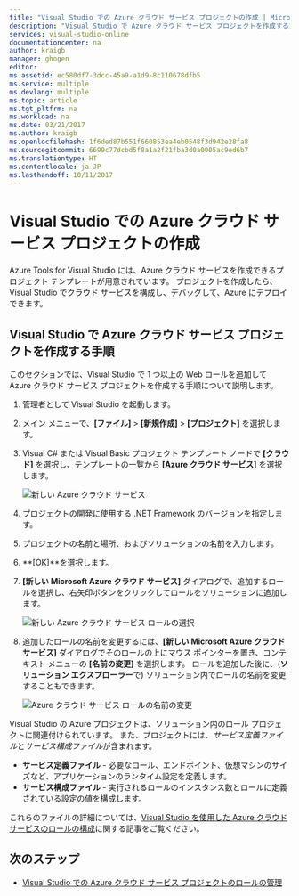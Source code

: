 ```yaml
---
title: "Visual Studio での Azure クラウド サービス プロジェクトの作成 | Microsoft Docs"
description: "Visual Studio で Azure クラウド サービス プロジェクトを作成する方法を説明します。"
services: visual-studio-online
documentationcenter: na
author: kraigb
manager: ghogen
editor: 
ms.assetid: ec580df7-3dcc-45a9-a1d9-8c110678dfb5
ms.service: multiple
ms.devlang: multiple
ms.topic: article
ms.tgt_pltfrm: na
ms.workload: na
ms.date: 03/21/2017
ms.author: kraigb
ms.openlocfilehash: 1f6ded87b551f660853ea4eb0548f3d942e28fa8
ms.sourcegitcommit: 6699c77dcbd5f8a1a2f21fba3d0a0005ac9ed6b7
ms.translationtype: HT
ms.contentlocale: ja-JP
ms.lasthandoff: 10/11/2017
---
```

# <a name="creating-an-azure-cloud-service-project-with-visual-studio"></a>Visual Studio での Azure クラウド サービス プロジェクトの作成
Azure Tools for Visual Studio には、Azure クラウド サービスを作成できるプロジェクト テンプレートが用意されています。 プロジェクトを作成したら、Visual Studio でクラウド サービスを構成し、デバッグして、Azure にデプロイできます。

## <a name="steps-to-create-an-azure-cloud-service-project-in-visual-studio"></a>Visual Studio で Azure クラウド サービス プロジェクトを作成する手順
このセクションでは、Visual Studio で 1 つ以上の Web ロールを追加して Azure クラウド サービス プロジェクトを作成する手順について説明します。  

1. 管理者として Visual Studio を起動します。

1. メイン メニューで、**[ファイル]** > **[新規作成]** > **[プロジェクト]** を選択します。

1. Visual C# または Visual Basic プロジェクト テンプレート ノードで **[クラウド]** を選択し、テンプレートの一覧から **[Azure クラウド サービス]** を選択します。

    ![新しい Azure クラウド サービス](./media/vs-azure-tools-azure-project-create/new-project-wizard-for-cloud-service.png)

1. プロジェクトの開発に使用する .NET Framework のバージョンを指定します。

1. プロジェクトの名前と場所、およびソリューションの名前を入力します。 

1. **[OK]**を選択します。

1. **[新しい Microsoft Azure クラウド サービス]** ダイアログで、追加するロールを選択し、右矢印ボタンをクリックしてロールをソリューションに追加します。

    ![新しい Azure クラウド サービス ロールの選択](./media/vs-azure-tools-azure-project-create/new-cloud-service.png)

1. 追加したロールの名前を変更するには、**[新しい Microsoft Azure クラウド サービス]** ダイアログでそのロールの上にマウス ポインターを置き、コンテキスト メニューの **[名前の変更]** を選択します。 ロールを追加した後に、(**ソリューション エクスプローラー**で) ソリューション内でロールの名前を変更することもできます。

    ![Azure クラウド サービス ロールの名前の変更](./media/vs-azure-tools-azure-project-create/new-cloud-service-rename.png)

Visual Studio の Azure プロジェクトは、ソリューション内のロール プロジェクトに関連付けられています。 また、プロジェクトには、*サービス定義ファイル*と*サービス構成ファイル*が含まれます。

- **サービス定義ファイル** - 必要なロール、エンドポイント、仮想マシンのサイズなど、アプリケーションのランタイム設定を定義します。 
- **サービス構成ファイル** - 実行されるロールのインスタンス数とロールに定義されている設定の値を構成します。 

これらのファイルの詳細については、[Visual Studio を使用した Azure クラウド サービスのロールの構成](vs-azure-tools-configure-roles-for-cloud-service.md)に関する記事をご覧ください。

## <a name="next-steps"></a>次のステップ
- [Visual Studio での Azure クラウド サービス プロジェクトのロールの管理](./vs-azure-tools-cloud-service-project-managing-roles.md)
